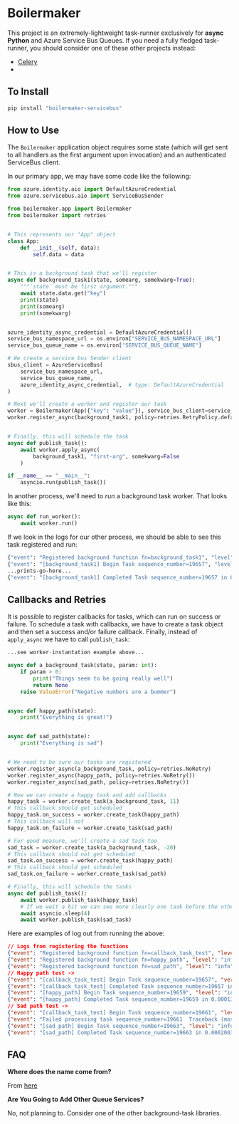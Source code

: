 # Boilermaker

This project is an extremely-lightweight task-runner exclusively for __async Python__ and Azure Service Bus Queues. If you need a fully fledged task-runner, you should consider one of these other projects instead:

- [Celery](https://github.com/celery/celery/tree/main)
-

## To Install

```sh
pip install "boilermaker-servicebus"
```

## How to Use

The `Boilermaker` application object requires some state (which will get sent to all handlers as the first argument upon invocation) and an authenticated ServiceBus client.

In our primary app, we may have some code like the following:

```python
from azure.identity.aio import DefaultAzureCredential
from azure.servicebus.aio import ServiceBusSender

from boilermaker.app import Boilermaker
from boilermaker import retries


# This represents our "App" object
class App:
    def __init__(self, data):
        self.data = data


# This is a background task that we'll register
async def background_task1(state, somearg, somekwarg=True):
    """`state` must be first argument."""
    await state.data.get("key")
    print(state)
    print(somearg)
    print(somekwarg)


azure_identity_async_credential = DefaultAzureCredential()
service_bus_namespace_url = os.environ["SERVICE_BUS_NAMESPACE_URL"]
service_bus_queue_name = os.environ["SERVICE_BUS_QUEUE_NAME"]

# We create a service bus Sender client
sbus_client = AzureServiceBus(
    service_bus_namespace_url,
    service_bus_queue_name,
    azure_identity_async_credential,  # type: DefaultAzureCredential
)

# Next we'll create a worker and register our task
worker = Boilermaker(App({"key": "value"}), service_bus_client=service_bus_client)
worker.register_async(background_task1, policy=retries.RetryPolicy.default())


# Finally, this will schedule the task
async def publish_task():
    await worker.apply_async(
        background_task1, "first-arg", somekwarg=False
    )

if __name__ == "__main__":
    asyncio.run(publish_task())
```

In another process, we'll need to *run* a background task worker. That looks like this:

```python
async def run_worker():
    await worker.run()
```

If we look in the logs for our other process, we should be able to see this task registered and run:

```sh
{"event": "Registered background function fn=background_task1", "level": "info", "logger": "boilermaker.app", "timestamp": "2024/12/10 15:46:54"}
{"event": "[background_task1] Begin Task sequence_number=19657", "level": "info", "logger": "boilermaker.app", "timestamp": "2024/12/10 15:52:23"}
...prints-go-here...
{"event": "[background_task1] Completed Task sequence_number=19657 in 0.00021130498498678207s", "level": "info", "logger": "boilermaker.app", "timestamp": "2024/12/10 15:52:23"}
```


## Callbacks and Retries

It is possible to register callbacks for tasks, which can run on success or failure. To schedule a task with callbacks, we have to create a task object and then set a success and/or failure callback. Finally, instead of `apply_async` we have to call `publish_task`:

```python
...see worker-instantation example above...

async def a_background_task(state, param: int):
    if param > 0:
        print("Things seem to be going really well")
        return None
    raise ValueError("Negative numbers are a bummer")


async def happy_path(state):
    print("Everything is great!")


async def sad_path(state):
    print("Everything is sad")


# We need to be sure our tasks are registered
worker.register_async(a_background_task, policy=retries.NoRetry)
worker.register_async(happy_path, policy=retries.NoRetry())
worker.register_async(sad_path, policy=retries.NoRetry())

# Now we can create a happy task and add callbacks
happy_task = worker.create_task(a_background_task, 11)
# This callback should get scheduled
happy_task.on_success = worker.create_task(happy_path)
# This callback will not
happy_task.on_failure = worker.create_task(sad_path)

# For good measure, we'll create a sad task too
sad_task = worker.create_task(a_background_task, -20)
# This callback should not get scheduled
sad_task.on_success = worker.create_task(happy_path)
# This callback should get scheduled
sad_task.on_failure = worker.create_task(sad_path)

# Finally, this will schedule the tasks
async def publish_task():
    await worker.publish_task(happy_task)
    # If we wait a bit we can see more clearly one task before the other
    await asyncio.sleep(4)
    await worker.publish_task(sad_task)
```

Here are examples of log out from running the above:

```json
// Logs from registering the functions
{"event": "Registered background function fn=callback_task_test", "level": "info", "logger": "boilermaker.app", "timestamp": "2024/12/10 15:46:54"}
{"event": "Registered background function fn=happy_path", "level": "info", "logger": "boilermaker.app", "timestamp": "2024/12/10 15:46:54"}
{"event": "Registered background function fn=sad_path", "level": "info", "logger": "boilermaker.app", "timestamp": "2024/12/10 15:46:54"}
// Happy path test ->
{"event": "[callback_task_test] Begin Task sequence_number=19657", "version": "pr72-0.25.1", "level": "info", "logger": "boilermaker.app", "timestamp": "2024/12/10 15:52:23"}
{"event": "[callback_task_test] Completed Task sequence_number=19657 in 0.00021130498498678207s", "level": "info", "logger": "boilermaker.app", "timestamp": "2024/12/10 15:52:23"}
{"event": "[happy_path] Begin Task sequence_number=19659", "level": "info", "logger": "boilermaker.app", "timestamp": "2024/12/10 15:52:24"}
{"event": "[happy_path] Completed Task sequence_number=19659 in 0.0001390039687976241s", "level": "info", "logger": "boilermaker.app", "timestamp": "2024/12/10 15:52:24"}
// Sad path test ->
{"event": "[callback_task_test] Begin Task sequence_number=19661", "level": "info", "logger": "boilermaker.app", "timestamp": "2024/12/10 15:52:27"}
{"event": "Failed processing task sequence_number=19661  Traceback (most recent call last):\n  File \"/app/.venv/lib/python3.12/site-packages/boilermaker/app.py\", line 238, in message_handler\n    result = await self.task_handler(task, sequence_number)\n             ^^^^^^^^^^^^^^^^^^^^^^^^^^^^^^^^^^^^^^^^^^^^^^\n  File \"/app/.venv/lib/python3.12/site-packages/boilermaker/app.py\", line 306, in task_handler\n    result = await function(\n             ^^^^^^^^^^^^^^^\n  File \"/app/boilermaker_example.py\", line 210, in callback_task_test\n    raise ValueError(\"Negative numbers are a bummer\")\nValueError: Negative numbers are a bummer\n", "level": "error", "logger": "boilermaker.app", "timestamp": "2024/12/10 15:52:27"}
{"event": "[sad_path] Begin Task sequence_number=19663", "level": "info", "logger": "boilermaker.app", "timestamp": "2024/12/10 15:52:28"}
{"event": "[sad_path] Completed Task sequence_number=19663 in 0.00020030408632010221s", "level": "info", "logger": "boilermaker.app", "timestamp": "2024/12/10 15:52:28"}
```


## FAQ

**Where does the name come from?**

From [here](https://www.discogs.com/artist/632957-Boilermaker)

**Are You Going to Add Other Queue Services?**

No, not planning to. Consider one of the other background-task libraries.
